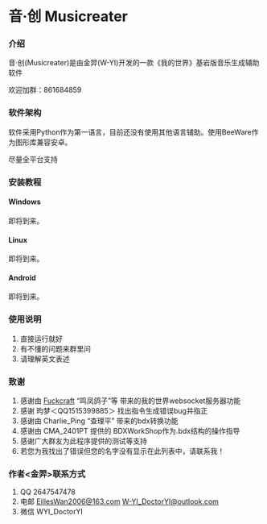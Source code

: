 # 音·创 Musicreater

### 介绍
音·创(Musicreater)是由金羿(W-YI)开发的一款《我的世界》基岩版音乐生成辅助软件

欢迎加群：861684859

### 软件架构

软件采用Python作为第一语言，目前还没有使用其他语言辅助。使用BeeWare作为图形库兼容安卓。

尽量全平台支持


### 安装教程

#### Windows

即将到来。

#### Linux

即将到来。

#### Android

即将到来。

### 使用说明

1.  直接运行就好
2.  有不懂的问题来群里问
3.  请理解英文表述

### 致谢

1.  感谢由 [Fuckcraft](https://github.com/fuckcraft) “鸣凤鸽子”等 带来的我的世界websocket服务器功能
2.  感谢 昀梦＜QQ1515399885＞ 找出指令生成错误bug并指正
3.  感谢由 Charlie_Ping “查理平” 带来的bdx转换功能
4.  感谢由 CMA_2401PT 提供的 BDXWorkShop作为.bdx结构的操作指导
5.  感谢广大群友为此程序提供的测试等支持
6.  若您为我找出了错误但您的名字没有显示在此列表中，请联系我！


### 作者<金羿>联系方式

1.  QQ       2647547478
2.  电邮      EillesWan2006@163.com W-YI_DoctorYI@outlook.com
3.  微信      WYI_DoctorYI